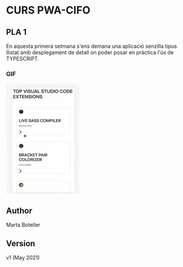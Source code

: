 # CURS PWA-CIFO 

## PLA 1


En aquesta primera setmana s'ens demana una aplicació senzilla tipus llistat amb desplegament de detall on poder posar en pràctica l'ús de TYPESCRIPT.

### GIF

<img src="https://github.com/martaboteller/PLA1_ListView/blob/master/Pla1_v1.gif" width="200" height="300" />

## Author
Marta Boteller

## Version
v1 (May 2021)

